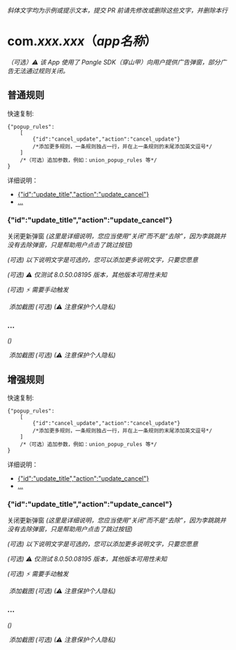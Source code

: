 *斜体文字均为示例或提示文本，提交 PR 前请先修改或删除这些文字，并删除本行*
# com.*xxx.xxx*（*app名称*）

*（可选）⚠ 该 App 使用了 Pangle SDK（穿山甲）向用户提供广告弹窗，部分广告无法通过规则关闭。*

## 普通规则

快速复制:
```
{"popup_rules":
    [
        {"id":"cancel_update","action":"cancel_update"}
        /*添加更多规则，一条规则独占一行，并在上一条规则的末尾添加英文逗号*/
    ]
    /*（可选）追加参数，例如：union_popup_rules 等*/
}
```
详细说明：
- [{"id":"update_title","action":"update_cancel"}](#idcancel_updateactioncancel_update)
- [...](#)

### {"id":"update_title","action":"update_cancel"}
关闭更新弹窗 *(这里是详细说明，您应当使用“关闭”而不是“去除”，因为李跳跳并没有去除弹窗，只是帮助用户点击了跳过按钮)*

*(可选) 以下说明文字是可选的，您可以添加更多说明文字，只要您愿意*

*(可选) ⚠ 仅测试 8.0.50.08195 版本，其他版本可用性未知*

*(可选) ⚡ 需要手动触发*

![]() *添加截图 (可选) (⚠ 注意保护个人隐私)*

### ...
*()*

![]() *添加截图 (可选) (⚠ 注意保护个人隐私)*

## 增强规则
快速复制:
```
{"popup_rules":
    [
        {"id":"cancel_update","action":"cancel_update"}
        /*添加更多规则，一条规则独占一行，并在上一条规则的末尾添加英文逗号*/
    ]
    /*（可选）追加参数，例如：union_popup_rules 等*/
}
```
详细说明：
- [{"id":"update_title","action":"update_cancel"}](#idcancel_updateactioncancel_update)
- [...](#)

### {"id":"update_title","action":"update_cancel"}
关闭更新弹窗 *(这里是详细说明，您应当使用“关闭”而不是“去除”，因为李跳跳并没有去除弹窗，只是帮助用户点击了跳过按钮)*

*(可选) 以下说明文字是可选的，您可以添加更多说明文字，只要您愿意*

*(可选) ⚠ 仅测试 8.0.50.08195 版本，其他版本可用性未知*

*(可选) ⚡ 需要手动触发*

![]() *添加截图 (可选) (⚠ 注意保护个人隐私)*

### ...
*()*

![]() *添加截图 (可选) (⚠ 注意保护个人隐私)*